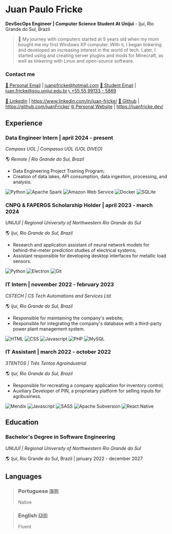 # Juan Paulo Fricke

**DevSecOps Engineer | Computer Science Student At Unijuí** - Ijuí, Rio Grande do Sul, Brazil

> 👋 My journey with computers started at 5 years old when my mom bought me my first Windows XP computer. With it, I began tinkering and developed an increasing interest in the world of tech. Later, I started using and creating server plugins and mods for Minecraft, as well as tinkering with Linux and open-source software.

### **Contact me**
[📧 Personal Email](mailto:juanpfricke@hotmail.com) | juanpfricke@hotmail.com
[📧 Student Email](mailto:juan.fricke@sou.unijui.edu.br) | juan.fricke@sou.unijui.edu.br
[📞 +55 55 99133 - 5869](tel:5555991335869)

[🔗 Linkedin](https://www.linkedin.com/in/juan-fricke/) | https://www.linkedin.com/in/juan-fricke/
[👾 Github](https://github.com/juanFricke/) | https://github.com/juanFricke/ 
[🌐 Personal Website](https://juanfricke.dev/) | https://juanfricke.dev/

## Experience

### **Data Engineer Intern** | april 2024 - present
*Compass UOL | Compasso UOL (UOL DIVEO)*

🌎 *Remote | Rio Grande do Sul, Brazil*
- Data Engineering Project Training Program;
- Creation of data lakes, API consumption, data ingestion, processing, and analysis.

![Python](https://img.shields.io/badge/Python-4584b6?style=for-the-badge&logo=python&logoColor=white) 
![Apache Spark](https://img.shields.io/badge/Apache_Spark-575757?style=for-the-badge&logo=apachespark&logoColor=#E35A16)
![Amazon Web Service](https://img.shields.io/badge/Amazon_AWS-FF9900?style=for-the-badge&logo=amazonaws&logoColor=white)
![Docker](https://img.shields.io/badge/Docker-2CA5E0?style=for-the-badge&logo=docker&logoColor=white)
![SQLite](https://img.shields.io/badge/Sqlite-003B57?style=for-the-badge&logo=sqlite&logoColor=white)

### **CNPQ & FAPERGS Scholarship Holder** | april 2023 - march 2024
*UNIJUÍ | Regional University of Northwestern Rio Grande do Sul*

🌎 *Ijuí, Rio Grande do Sul, Brazil*
- Research and application assistant of neural network models for behind-the-meter prediction studies of electrical systems;
- Assistant responsible for developing desktop interfaces for metallic load sensors.

![Python](https://img.shields.io/badge/Python-4584b6?style=for-the-badge&logo=python&logoColor=white) 
![Electron](https://img.shields.io/badge/Electron-2B2E3A?style=for-the-badge&logo=electron&logoColor=9FEAF9)
![Git](https://img.shields.io/badge/GIT-E44C30?style=for-the-badge&logo=git&logoColor=white)

### **IT Intern** | november 2022 - february 2023
*CSTECH | CS Tech Automations and Services Ltd.*

🌎 *Ijuí, Rio Grande do Sul, Brazil*
- Responsible for maintaining the company's website;
- Responsible for integrating the company's database with a third-party power plant management system.

![HTML](https://img.shields.io/badge/HTML5-E34F26?style=for-the-badge&logo=html5&logoColor=white) 
![CSS](https://img.shields.io/badge/CSS3-1572B6?style=for-the-badge&logo=css3&logoColor=white) 
![Javascript](https://img.shields.io/badge/JavaScript-323330?style=for-the-badge&logo=javascript&logoColor=F7DF1E) 
![PHP](https://img.shields.io/badge/PHP-777BB4?style=for-the-badge&logo=php&logoColor=white)
![MySQL](https://img.shields.io/badge/MySQL-005C84?style=for-the-badge&logo=mysql&logoColor=white)

### **IT Assistant** | march 2022 - october 2022
*3TENTOS | Três Tentos Agroindustrial*

🌎 *Ijuí, Rio Grande do Sul, Brazil*
- Responsible for recreating a company application for inventory control;
- Auxiliary Developer of PIN, a proprietary platform for selling inputs for agribusiness.

![Mendix](https://img.shields.io/badge/-MENDIX-146ff4?style=for-the-badge) 
![Javascript](https://img.shields.io/badge/JavaScript-323330?style=for-the-badge&logo=javascript&logoColor=F7DF1E) 
![SASS](https://img.shields.io/badge/Sass-CC6699?style=for-the-badge&logo=sass&logoColor=white) 
![Apache Subversion](https://img.shields.io/badge/-Subversion-7c97c3?style=for-the-badge&logo=subversion&logoColor=white)
![React Native](https://img.shields.io/badge/React_Native-20232A?style=for-the-badge&logo=react&logoColor=61DAFB)

## Education

### **Bachelor's Degree in Software Engineering**

*UNIJUÍ | Regional University of Northwestern Rio Grande do Sul*

🌎 Ijuí, Rio Grande do Sul, Brazil | january 2022 - december 2027


## Languages
>### **Portuguese 🇧🇷**
>Native

>### **English 🇺🇸**
>Fluent 
